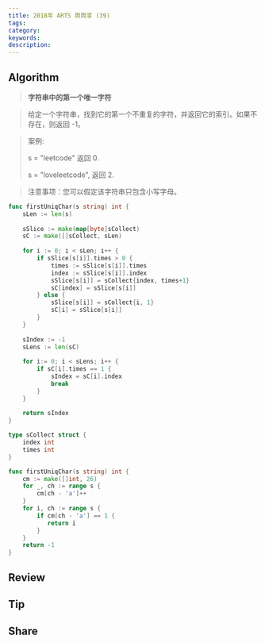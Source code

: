 ```yaml
---
title: 2018年 ARTS 周周享 (39)
tags:
category:
keywords:
description:
---
```


## Algorithm

> **字符串中的第一个唯一字符**

> 给定一个字符串，找到它的第一个不重复的字符，并返回它的索引。如果不存在，则返回 -1。

> 案例:
> 
> s = "leetcode"
> 返回 0.
>
> s = "loveleetcode",
> 返回 2.

> 
> 注意事项：您可以假定该字符串只包含小写字母。

```go
func firstUniqChar(s string) int {
    sLen := len(s)
    
    sSlice := make(map[byte]sCollect)
    sC := make([]sCollect, sLen)
    
    for i := 0; i < sLen; i++ {
        if sSlice[s[i]].times > 0 {
            times := sSlice[s[i]].times
            index := sSlice[s[i]].index
            sSlice[s[i]] = sCollect{index, times+1}
            sC[index] = sSlice[s[i]]
        } else {
            sSlice[s[i]] = sCollect{i, 1}
            sC[i] = sSlice[s[i]]
        }
    }
    
    sIndex := -1
    sLens := len(sC)
    
    for i:= 0; i < sLens; i++ {
        if sC[i].times == 1 {
            sIndex = sC[i].index
            break
        }   
    }
    
    return sIndex
}

type sCollect struct {
    index int
    times int
}
```


```go
func firstUniqChar(s string) int {
    cm := make([]int, 26)
    for _, ch := range s {
        cm[ch - 'a']++
    }
    for i, ch := range s {
        if cm[ch - 'a'] == 1 {
           return i
        }
    }
    return -1
}
```
## Review

## Tip

## Share
